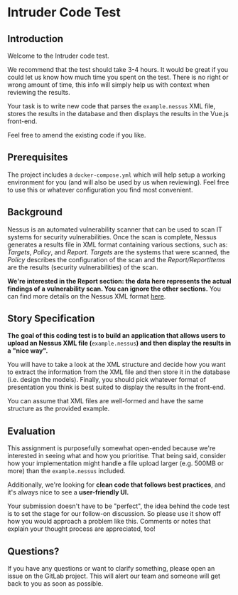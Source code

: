 # Intruder Code Test

## Introduction

Welcome to the Intruder code test.

We recommend that the test should take 3-4 hours. It would be great if you could let us know how much time you spent on the test. There is no right or wrong amount of time, this info will simply help us with context when reviewing the results.

Your task is to write new code that parses the `example.nessus` XML file, stores the results in the database and then displays the results in the Vue.js front-end.

Feel free to amend the existing code if you like.

## Prerequisites

The project includes a `docker-compose.yml` which will help setup a working environment for you (and will also be used by us when reviewing). Feel free to use this or whatever configuration you find most convenient.

## Background

Nessus is an automated vulnerability scanner that can be used to scan IT systems for security vulnerabilities. Once the scan is complete, Nessus generates a results file in XML format containing various sections, such as: _Targets_, _Policy_, and _Report_. _Targets_ are the systems that were scanned, the _Policy_ describes the configuration of the scan and the _Report/ReportItems_ are the results (security vulnerabilities) of the scan.

**We're interested in the Report section: the data here represents the actual findings of a vulnerability scan. You can ignore the other sections.** You can find more details on the Nessus XML format [here](https://static.tenable.com/documentation/dot_nessus_file_format.pdf).

## Story Specification

**The**  **goal of this coding test is to build an application that allows users to upload an  Nessus XML file (**`example.nessus`**) and then display the results in a "nice way".**

You will have to take a look at the XML structure and decide how you want to extract the information from the XML file and then store it in the database (i.e. design the models). Finally, you should pick whatever format of presentation you think is best suited to display the results in the front-end.

You can assume that XML files are well-formed and have the same structure as the provided example.

## Evaluation

This assignment is purposefully somewhat open-ended because we're interested in seeing what and how you prioritise. That being said, consider how your implementation might handle a file upload larger (e.g. 500MB or more) than the `example.nessus` included.

Additionally, we're looking for **clean code that follows best practices**, and it's always nice to see a **user-friendly UI.**

Your submission doesn't have to be "perfect", the idea behind the code test is to set the stage for our follow-on discussion. So please use it show off how you would approach a problem like this. Comments or notes that explain your thought process are appreciated, too!

## Questions?

If you have any questions or want to clarify something, please open an issue on the GitLab project. This will alert our team and someone will get back to you as soon as possible.
